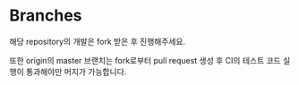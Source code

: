 # Branches

해당 repository의 개발은 fork 받은 후 진행해주세요.

또한 origin의 master 브랜치는 fork로부터 pull request 생성 후 CI의 테스트 코드 실행이 통과해야만 머지가 가능합니다.
